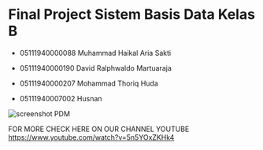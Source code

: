 # Final Project Sistem Basis Data Kelas B

- 05111940000088 Muhammad Haikal Aria Sakti

- 05111940000190  David Ralphwaldo Martuaraja

- 05111940000207 Mohammad Thoriq Huda

- 05111940007002 Husnan


![screenshot PDM](https://user-images.githubusercontent.com/57633103/104433675-f22a4080-55bc-11eb-9885-95abacc02b17.jpg)

FOR MORE CHECK HERE ON OUR CHANNEL YOUTUBE
https://www.youtube.com/watch?v=5n5YOxZKHk4

